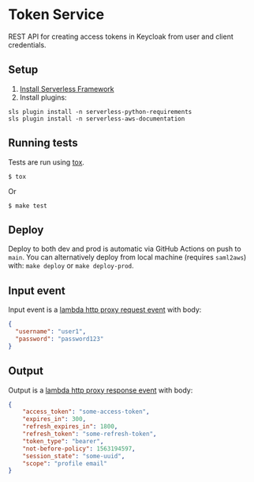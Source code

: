 Token Service
======================

REST API for creating access tokens in Keycloak from user and client credentials.

## Setup

1. [Install Serverless Framework](https://serverless.com/framework/docs/getting-started/)
2. Install plugins:
```
sls plugin install -n serverless-python-requirements
sls plugin install -n serverless-aws-documentation
```

## Running tests

Tests are run using [tox](https://pypi.org/project/tox/).

```
$ tox
```
Or
```
$ make test
```

## Deploy

Deploy to both dev and prod is automatic via GitHub Actions on push to
`main`. You can alternatively deploy from local machine (requires `saml2aws`)
with: `make deploy` or `make deploy-prod`.

## Input event

Input event is a [lambda http proxy request event](https://serverless.com/framework/docs/providers/aws/events/apigateway/#example-lambda-proxy-event-default) with body:
```json
{
  "username": "user1",
  "password": "password123"
}
```

## Output

Output is a [lambda http proxy response event](https://docs.aws.amazon.com/apigateway/latest/developerguide/set-up-lambda-proxy-integrations.html#api-gateway-simple-proxy-for-lambda-output-format) with body:
```json
{
    "access_token": "some-access-token",
    "expires_in": 300,
    "refresh_expires_in": 1800,
    "refresh_token": "some-refresh-token",
    "token_type": "bearer",
    "not-before-policy": 1563194597,
    "session_state": "some-uuid",
    "scope": "profile email"
}
```

